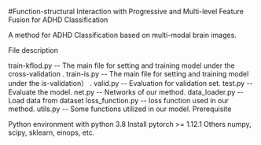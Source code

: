 #Function-structural Interaction with Progressive and Multi-level Feature Fusion for ADHD Classification

A method for ADHD Classification based on multi-modal brain images.

File description

train-kflod.py -- The main file for setting and training model under the cross-validation .
train-is.py -- The main file for setting and training model under the is-validation） .
valid.py -- Evaluation for validation set.
test.py -- Evaluate the model.
net.py -- Networks of our method.
data_loader.py -- Load data from dataset
loss_function.py -- loss function used in our method.
utils.py -- Some functions utilized in our model.
Prerequisite

Python environment with python 3.8
Install pytorch >= 1.12.1
Others
numpy, scipy, sklearn, einops, etc.
